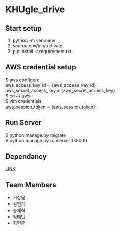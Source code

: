 # KHUgle_drive

## Start setup
1. python -m venv env
2. source env/bin/activate
3. pip install -r requirement.txt

## AWS credential setup
$ aws configure   
aws_access_key_id = {aws_access_key_id}   
aws_secret_access_key = {aws_secret_access_key}  
$ cd ~/.aws   
$ vim credentials   
aws_session_token = {aws_session_token}   

## Run Server   
$ python manage.py migrate   
$ python manage.py runserver 0:8000   

## Dependancy
[LINK](https://github.com/KHU-CC/KHUgle_drive/blob/master/requirements.txt)   

## Team Members
* 기상윤   
* 김현기   
* 송재혁   
* 임태민   
* 최현준   

